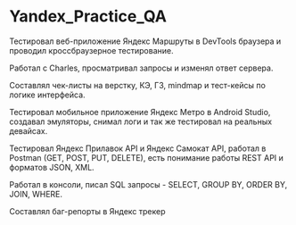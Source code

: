 # Yandex_Practice_QA

Тестировал веб-приложение Яндекс Маршруты в DevTools браузера и проводил кроссбраузерное тестирование.

Работал с Charles, просматривал запросы и изменял ответ сервера.

Составлял чек-листы на верстку, КЭ, ГЗ, mindmap и тест-кейсы по логике интерфейса.

Тестировал мобильное приложение Яндекс Метро в Android Studio, создавал эмуляторы, снимал логи и так же тестировал на реальных девайсах.

Тестировал Яндекс Прилавок API и Яндекс Самокат API, работал в Postman (GET, POST, PUT, DELETE), есть понимание работы REST API и форматов JSON, XML.

Работал в консоли, писал SQL запросы - SELECT, GROUP BY, ORDER BY, JOIN, WHERE.

Составлял баг-репорты в Яндекс трекер
